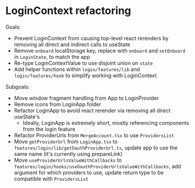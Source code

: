 # LoginContext refactoring

Goals:

- Prevent LoginContext from causing top-level react rerenders by
  removing all direct and indirect calls to useState
- Remove `onboard` localStorage key, replace with `onboard` and
  `setOnboard` in `LoginState`, to match the app
- Re-type LoginContextValue to use disjoint union on `state`
- Add helper functions within `login/features/lib` and
  `login/features/hook` to simplify working with LoginContext

Subgoals:

- Move window fragment handling from App to LoginProvider
- Remove icons from LoginApp folder
- Refactor LoginApp to avoid react rerender via removing all direct useState's
  - Ideally, LoginApp is extremely short, mostly referencing components from the
    login feature
- Refactor ProviderUrls from `MergeAccount.tsx` to use `ProvidersList`
- Move `getProviderUrl` from `LoginApp.tsx` to
  `features/login/lib/getOauthProviderUrl.ts`, update app to use the same name
  (it's currently using prepareLink)
- Move `useProviderUrlsValueWithCallbacks` to
  `features/login/hooks/useOauthProviderUrlsValueWithCallbacks`, add argument
  for which providers to use, update return type to be compatible with `ProvidersList`
